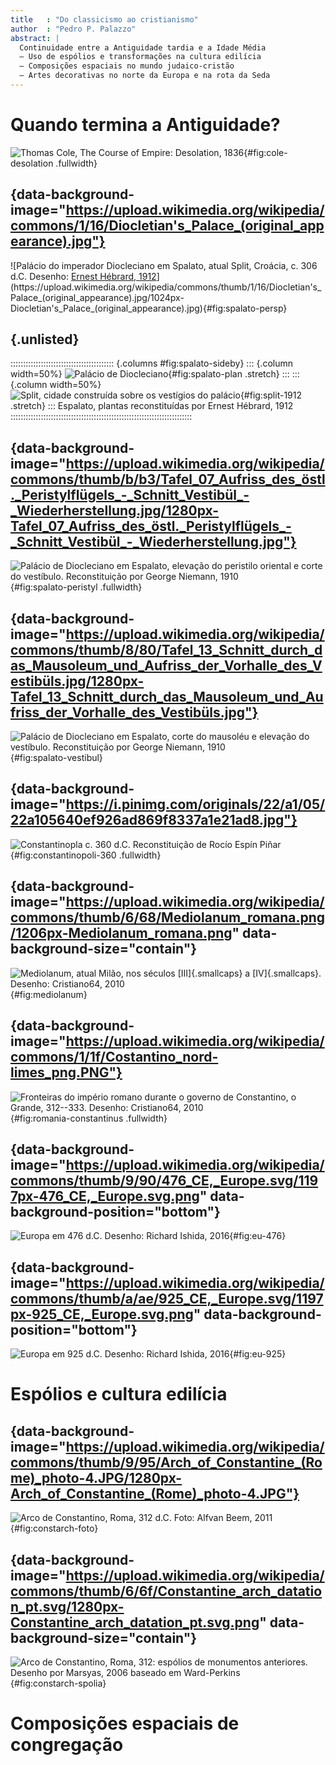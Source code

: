 ```yaml
---
title   : "Do classicismo ao cristianismo"
author  : "Pedro P. Palazzo"
abstract: |
  Continuidade entre a Antiguidade tardia e a Idade Média
  – Uso de espólios e transformações na cultura edilícia
  – Composições espaciais no mundo judaico-cristão
  – Artes decorativas no norte da Europa e na rota da Seda
---
```


# Quando termina a Antiguidade? #

![Thomas Cole, The Course of Empire: Desolation, 1836](https://upload.wikimedia.org/wikipedia/commons/thumb/7/77/Cole_Thomas_The_Course_of_Empire_Desolation_1836.jpg/1024px-Cole_Thomas_The_Course_of_Empire_Desolation_1836.jpg){#fig:cole-desolation .fullwidth}

## {data-background-image="https://upload.wikimedia.org/wikipedia/commons/1/16/Diocletian's_Palace_(original_appearance).jpg"}

![Palácio do imperador Diocleciano em Spalato, atual Split, Croácia, c. 306 d.C. Desenho: [Ernest Hébrard, 1912](https://commons.wikimedia.org/wiki/File:Diocletian's_Palace_(original_appearance).jpg)](https://upload.wikimedia.org/wikipedia/commons/thumb/1/16/Diocletian's_Palace_(original_appearance).jpg/1024px-Diocletian's_Palace_(original_appearance).jpg){#fig:spalato-persp}

## {.unlisted}

::::::::::::::::::::::::::::::::::::::::: {.columns #fig:spalato-sideby}
::: {.column width=50%}
![[Palácio de Diocleciano](https://commons.wikimedia.org/wiki/File:SPLIT-Hebrard_restitution_plan.jpg)](https://upload.wikimedia.org/wikipedia/commons/thumb/2/26/SPLIT-Hebrard_restitution_plan.jpg/546px-SPLIT-Hebrard_restitution_plan.jpg){#fig:spalato-plan .stretch}
:::
::: {.column width=50%}
![[Split, cidade construída sobre os vestígios do palácio](https://commons.wikimedia.org/wiki/File:SPLIT-Palace_remains_1912.jpg)](https://upload.wikimedia.org/wikipedia/commons/thumb/e/e1/SPLIT-Palace_remains_1912.jpg/567px-SPLIT-Palace_remains_1912.jpg){#fig:split-1912 .stretch}
:::
Espalato, plantas reconstituídas por Ernest Hébrard, 1912
::::::::::::::::::::::::::::::::::::::::::::::::::::::::::::::::::::::::

## {data-background-image="https://upload.wikimedia.org/wikipedia/commons/thumb/b/b3/Tafel_07_Aufriss_des_östl._Peristylflügels_-_Schnitt_Vestibül_-_Wiederherstellung.jpg/1280px-Tafel_07_Aufriss_des_östl._Peristylflügels_-_Schnitt_Vestibül_-_Wiederherstellung.jpg"}

![Palácio de Diocleciano em Espalato, elevação do peristilo oriental e corte do vestíbulo. Reconstituição por [George Niemann, 1910](https://commons.wikimedia.org/wiki/File:Tafel_07_Aufriss_des_östl._Peristylflügels_-_Schnitt_Vestibül_-_Wiederherstellung.jpg)](https://upload.wikimedia.org/wikipedia/commons/thumb/b/b3/Tafel_07_Aufriss_des_östl._Peristylflügels_-_Schnitt_Vestibül_-_Wiederherstellung.jpg/1280px-Tafel_07_Aufriss_des_östl._Peristylflügels_-_Schnitt_Vestibül_-_Wiederherstellung.jpg){#fig:spalato-peristyl .fullwidth}

## {data-background-image="https://upload.wikimedia.org/wikipedia/commons/thumb/8/80/Tafel_13_Schnitt_durch_das_Mausoleum_und_Aufriss_der_Vorhalle_des_Vestibüls.jpg/1280px-Tafel_13_Schnitt_durch_das_Mausoleum_und_Aufriss_der_Vorhalle_des_Vestibüls.jpg"}

![Palácio de Diocleciano em Espalato, corte do mausoléu e elevação do vestíbulo. Reconstituição por [George Niemann, 1910](https://commons.wikimedia.org/wiki/File:Tafel_13_Schnitt_durch_das_Mausoleum_und_Aufriss_der_Vorhalle_des_Vestibüls.jpg)](https://upload.wikimedia.org/wikipedia/commons/thumb/8/80/Tafel_13_Schnitt_durch_das_Mausoleum_und_Aufriss_der_Vorhalle_des_Vestibüls.jpg/1024px-Tafel_13_Schnitt_durch_das_Mausoleum_und_Aufriss_der_Vorhalle_des_Vestibüls.jpg){#fig:spalato-vestibul}

## {data-background-image="https://i.pinimg.com/originals/22/a1/05/22a105640ef926ad869f8337a1e21ad8.jpg"}

![Constantinopla c. 360 d.C. Reconstituição de [Rocío Espín Piñar](https://www.artstation.com/artwork/ZY90N)](https://i.pinimg.com/originals/dd/2d/08/dd2d08678b1a2782764681b1eb16c1e9.jpg){#fig:constantinopoli-360 .fullwidth}

## {data-background-image="https://upload.wikimedia.org/wikipedia/commons/thumb/6/68/Mediolanum_romana.png/1206px-Mediolanum_romana.png" data-background-size="contain"}

![Mediolanum, atual Milão, nos séculos [III]{.smallcaps} a [IV]{.smallcaps}. Desenho: [Cristiano64, 2010](https://commons.wikimedia.org/wiki/File:Mediolanum_romana.png)](https://upload.wikimedia.org/wikipedia/commons/thumb/6/68/Mediolanum_romana.png/905px-Mediolanum_romana.png){#fig:mediolanum}

## {data-background-image="https://upload.wikimedia.org/wikipedia/commons/1/1f/Costantino_nord-limes_png.PNG"}

![Fronteiras do império romano durante o governo de Constantino, o Grande, 312--333. Desenho: [Cristiano64, 2010](https://commons.wikimedia.org/wiki/File:Costantino_nord-limes_png.PNG)](https://upload.wikimedia.org/wikipedia/commons/thumb/1/1f/Costantino_nord-limes_png.PNG/1280px-Costantino_nord-limes_png.PNG){#fig:romania-constantinus .fullwidth}

## {data-background-image="https://upload.wikimedia.org/wikipedia/commons/thumb/9/90/476_CE,_Europe.svg/1197px-476_CE,_Europe.svg.png" data-background-position="bottom"}

![Europa em 476 d.C. Desenho: [Richard Ishida, 2016](https://commons.wikimedia.org/wiki/File:476_CE,_Europe.svg)](https://upload.wikimedia.org/wikipedia/commons/thumb/9/90/476_CE,_Europe.svg/1197px-476_CE,_Europe.svg.png){#fig:eu-476}

## {data-background-image="https://upload.wikimedia.org/wikipedia/commons/thumb/a/ae/925_CE,_Europe.svg/1197px-925_CE,_Europe.svg.png" data-background-position="bottom"}

![Europa em 925 d.C. Desenho: [Richard Ishida, 2016](https://commons.wikimedia.org/wiki/File:925_CE,_Europe.svg)](https://upload.wikimedia.org/wikipedia/commons/thumb/a/ae/925_CE,_Europe.svg/1197px-925_CE,_Europe.svg.png){#fig:eu-925}

# Espólios e cultura edilícia #

## {data-background-image="https://upload.wikimedia.org/wikipedia/commons/thumb/9/95/Arch_of_Constantine_(Rome)_photo-4.JPG/1280px-Arch_of_Constantine_(Rome)_photo-4.JPG"}

![Arco de Constantino, Roma, 312 d.C. Foto: [Alfvan Beem, 2011](https://commons.wikimedia.org/wiki/File:Arch_of_Constantine_(Rome)_photo-4.JPG)](https://upload.wikimedia.org/wikipedia/commons/thumb/9/95/Arch_of_Constantine_(Rome)_photo-4.JPG/1024px-Arch_of_Constantine_(Rome)_photo-4.JPG){#fig:constarch-foto}

<!--_,-->

## {data-background-image="https://upload.wikimedia.org/wikipedia/commons/thumb/6/6f/Constantine_arch_datation_pt.svg/1280px-Constantine_arch_datation_pt.svg.png" data-background-size="contain"}

![Arco de Constantino, Roma, 312: espólios de monumentos anteriores. Desenho por [Marsyas, 2006](https://commons.wikimedia.org/wiki/File:Constantine_arch_datation_pt.svg) baseado em Ward-Perkins](https://upload.wikimedia.org/wikipedia/commons/thumb/6/6f/Constantine_arch_datation_pt.svg/1024px-Constantine_arch_datation_pt.svg.png){#fig:constarch-spolia}

# Composições espaciais de congregação #

